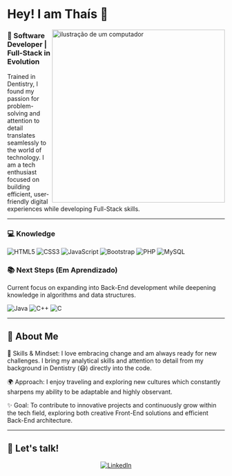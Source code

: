 <h1>Hey! I am Thaís 👋</h1>

<img src="https://raw.githubusercontent.com/MicaelliMedeiros/micaellimedeiros/master/image/computer-illustration.png" alt="ilustração de um computador" min-width="400px" max-width="400px" width="400px" align="right">

### 🎨 Software Developer | Full-Stack in Evolution

Trained in Dentistry, I found my passion for problem-solving and attention to detail translates seamlessly to the world of technology. I am a tech enthusiast focused on building efficient, user-friendly digital experiences while developing Full-Stack skills.

---

### 💻 Knowledge

![HTML5](https://img.shields.io/badge/-HTML5-E34F26?style=flat-square&logo=html5&logoColor=white)
![CSS3](https://img.shields.io/badge/-CSS3-1572B6?style=flat-square&logo=css3)
![JavaScript](https://img.shields.io/badge/-JavaScript-black?style=flat-square&logo=javascript)
![Bootstrap](https://img.shields.io/badge/-Bootstrap-563D7C?style=flat-square&logo=bootstrap)
![PHP](https://img.shields.io/badge/-PHP-777BB4?style=flat-square&logo=php)
![MySQL](https://img.shields.io/badge/-MySQL-black?style=flat-square&logo=mysql)


### 📚 Next Steps (Em Aprendizado)

Current focus on expanding into Back-End development while deepening knowledge in algorithms and data structures.

![Java](https://img.shields.io/badge/-Java-007396?style=flat-square&logo=openjdk&logoColor=white)
![C++](https://img.shields.io/badge/-C++-00599C?style=flat-square&logo=c++)
![C](https://img.shields.io/badge/-C-A8B9CC?style=flat-square&logo=c&logoColor=white)

---

## 🌟 About Me

🧠 Skills & Mindset: I love embracing change and am always ready for new challenges. I bring my analytical skills and attention to detail from my background in Dentistry (😷) directly into the code.

🌍 Approach: I enjoy traveling and exploring new cultures which constantly sharpens my ability to be adaptable and highly observant.

✨ Goal: To contribute to innovative projects and continuously grow within the tech field, exploring both creative Front-End solutions and efficient Back-End architecture.

---

## 🤝 Let's talk!

<div align="center">
    <a href="https://www.linkedin.com/in/thaisrioss/" title="LinkedIn">
    <img src="https://img.shields.io/badge/-Linkedin-0e76a8?style=flat-square&logo=Linkedin&logoColor=white" alt="LinkedIn"/></a>
</div>
  
